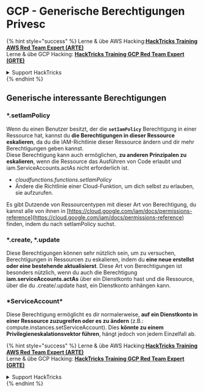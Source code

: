 # GCP - Generische Berechtigungen Privesc

{% hint style="success" %}
Lerne & übe AWS Hacking:<img src="../../../.gitbook/assets/image (1).png" alt="" data-size="line">[**HackTricks Training AWS Red Team Expert (ARTE)**](https://training.hacktricks.xyz/courses/arte)<img src="../../../.gitbook/assets/image (1).png" alt="" data-size="line">\
Lerne & übe GCP Hacking: <img src="../../../.gitbook/assets/image (2).png" alt="" data-size="line">[**HackTricks Training GCP Red Team Expert (GRTE)**<img src="../../../.gitbook/assets/image (2).png" alt="" data-size="line">](https://training.hacktricks.xyz/courses/grte)

<details>

<summary>Support HackTricks</summary>

* Überprüfe die [**Abonnementpläne**](https://github.com/sponsors/carlospolop)!
* **Tritt der** 💬 [**Discord-Gruppe**](https://discord.gg/hRep4RUj7f) oder der [**Telegram-Gruppe**](https://t.me/peass) bei oder **folge** uns auf **Twitter** 🐦 [**@hacktricks\_live**](https://twitter.com/hacktricks\_live)**.**
* **Teile Hacking-Tricks, indem du PRs an die** [**HackTricks**](https://github.com/carlospolop/hacktricks) und [**HackTricks Cloud**](https://github.com/carlospolop/hacktricks-cloud) GitHub-Repos sendest.

</details>
{% endhint %}

## Generische interessante Berechtigungen

### \*.setIamPolicy

Wenn du einen Benutzer besitzt, der die **`setIamPolicy`** Berechtigung in einer Ressource hat, kannst du **die Berechtigungen in dieser Ressource eskalieren**, da du die IAM-Richtlinie dieser Ressource ändern und dir mehr Berechtigungen geben kannst.\
Diese Berechtigung kann auch ermöglichen, **zu anderen Prinzipalen zu eskalieren**, wenn die Ressource das Ausführen von Code erlaubt und iam.ServiceAccounts.actAs nicht erforderlich ist.

* _cloudfunctions.functions.setIamPolicy_
* Ändere die Richtlinie einer Cloud-Funktion, um dich selbst zu erlauben, sie aufzurufen.

Es gibt Dutzende von Ressourcentypen mit dieser Art von Berechtigung, du kannst alle von ihnen in [https://cloud.google.com/iam/docs/permissions-reference](https://cloud.google.com/iam/docs/permissions-reference) finden, indem du nach setIamPolicy suchst.

### \*.create, \*.update

Diese Berechtigungen können sehr nützlich sein, um zu versuchen, Berechtigungen in Ressourcen zu eskalieren, indem du **eine neue erstellst oder eine bestehende aktualisierst**. Diese Art von Berechtigungen ist besonders nützlich, wenn du auch die Berechtigung **iam.serviceAccounts.actAs** über ein Dienstkonto hast und die Ressource, über die du .create/.update hast, ein Dienstkonto anhängen kann.

### \*ServiceAccount\*

Diese Berechtigung ermöglicht es dir normalerweise, **auf ein Dienstkonto in einer Ressource zuzugreifen oder es zu ändern** (z.B.: compute.instances.setServiceAccount). Dies **könnte zu einem Privilegieneskalationsvektor führen**, hängt jedoch von jedem Einzelfall ab.

{% hint style="success" %}
Lerne & übe AWS Hacking:<img src="../../../.gitbook/assets/image (1).png" alt="" data-size="line">[**HackTricks Training AWS Red Team Expert (ARTE)**](https://training.hacktricks.xyz/courses/arte)<img src="../../../.gitbook/assets/image (1).png" alt="" data-size="line">\
Lerne & übe GCP Hacking: <img src="../../../.gitbook/assets/image (2).png" alt="" data-size="line">[**HackTricks Training GCP Red Team Expert (GRTE)**<img src="../../../.gitbook/assets/image (2).png" alt="" data-size="line">](https://training.hacktricks.xyz/courses/grte)

<details>

<summary>Support HackTricks</summary>

* Überprüfe die [**Abonnementpläne**](https://github.com/sponsors/carlospolop)!
* **Tritt der** 💬 [**Discord-Gruppe**](https://discord.gg/hRep4RUj7f) oder der [**Telegram-Gruppe**](https://t.me/peass) bei oder **folge** uns auf **Twitter** 🐦 [**@hacktricks\_live**](https://twitter.com/hacktricks\_live)**.**
* **Teile Hacking-Tricks, indem du PRs an die** [**HackTricks**](https://github.com/carlospolop/hacktricks) und [**HackTricks Cloud**](https://github.com/carlospolop/hacktricks-cloud) GitHub-Repos sendest.

</details>
{% endhint %}
